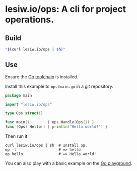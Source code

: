 # lesiw.io/ops: A cli for project operations.

## Build

``` sh
"$(curl lesiw.io/ops | sh)"
```

## Use

Ensure the [Go toolchain][go] is installed.

Install this example to `ops/main.go` in a git repository.

``` go
package main

import "lesiw.io/ops"

type Ops struct{}

func main()        { ops.Handle(Ops{}) }
func (Ops) Hello() { println("Hello world!") }
```

Then run it.

```shell
curl lesiw.io/ops | sh  # Install op.
op -l                   # => hello
op hello                # => Hello world!
```

You can also play with a basic example on the [Go playground][play].

[go]: https://go.dev/doc/install
[play]: https://go.dev/play/p/YcUCt5RLoPR
